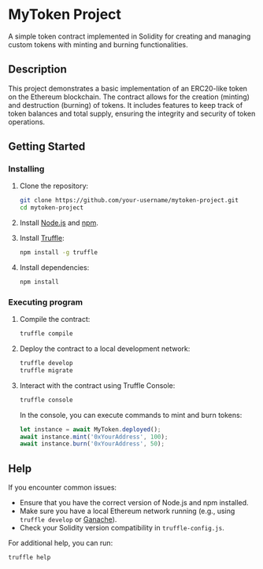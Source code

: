 # MyToken Project

A simple token contract implemented in Solidity for creating and managing custom tokens with minting and burning functionalities.

## Description

This project demonstrates a basic implementation of an ERC20-like token on the Ethereum blockchain. The contract allows for the creation (minting) and destruction (burning) of tokens. It includes features to keep track of token balances and total supply, ensuring the integrity and security of token operations.

## Getting Started

### Installing

1. Clone the repository:
    ```bash
    git clone https://github.com/your-username/mytoken-project.git
    cd mytoken-project
    ```

2. Install [Node.js](https://nodejs.org/) and [npm](https://www.npmjs.com/).

3. Install [Truffle](https://www.trufflesuite.com/truffle):
    ```bash
    npm install -g truffle
    ```

4. Install dependencies:
    ```bash
    npm install
    ```

### Executing program

1. Compile the contract:
    ```bash
    truffle compile
    ```

2. Deploy the contract to a local development network:
    ```bash
    truffle develop
    truffle migrate
    ```

3. Interact with the contract using Truffle Console:
    ```bash
    truffle console
    ```

    In the console, you can execute commands to mint and burn tokens:
    ```javascript
    let instance = await MyToken.deployed();
    await instance.mint('0xYourAddress', 100);
    await instance.burn('0xYourAddress', 50);
    ```

## Help

If you encounter common issues:

- Ensure that you have the correct version of Node.js and npm installed.
- Make sure you have a local Ethereum network running (e.g., using `truffle develop` or [Ganache](https://www.trufflesuite.com/ganache)).
- Check your Solidity version compatibility in `truffle-config.js`.

For additional help, you can run:
```bash
truffle help
